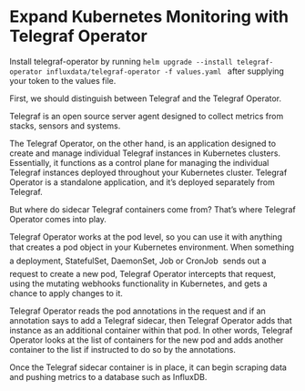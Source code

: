 # Expand Kubernetes Monitoring with Telegraf Operator 

Install telegraf-operator by running ```helm upgrade --install telegraf-operator influxdata/telegraf-operator -f values.yaml ``` after supplying your token to the values file.


First, we should distinguish between Telegraf and the Telegraf Operator.

Telegraf is an open source server agent designed to collect metrics from stacks, sensors and systems.

The Telegraf Operator, on the other hand, is an application designed to create and manage individual Telegraf instances in Kubernetes clusters. Essentially, it functions as a control plane for managing the individual Telegraf instances deployed throughout your Kubernetes cluster. Telegraf Operator is a standalone application, and it’s deployed separately from Telegraf.

But where do sidecar Telegraf containers come from? That’s where Telegraf Operator comes into play.

Telegraf Operator works at the pod level, so you can use it with anything that creates a pod object in your Kubernetes environment. When something  a deployment, StatefulSet, DaemonSet, Job or CronJob  sends out a request to create a new pod, Telegraf Operator intercepts that request, using the mutating webhooks functionality in Kubernetes, and gets a chance to apply changes to it.

Telegraf Operator reads the pod annotations in the request and if an annotation says to add a Telegraf sidecar, then Telegraf Operator adds that instance as an additional container within that pod. In other words, Telegraf Operator looks at the list of containers for the new pod and adds another container to the list if instructed to do so by the annotations.

Once the Telegraf sidecar container is in place, it can begin scraping data and pushing metrics to a database such as InfluxDB.